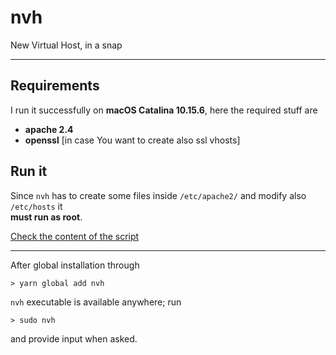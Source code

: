 # nvh
New Virtual Host, in a snap

---

## Requirements
I run it successfully on **macOS Catalina 10.15.6**, here the required stuff are
- **apache 2.4**
- **openssl**  [in case You want to create also ssl vhosts]
 
## Run it
Since `nvh` has to create some files inside `/etc/apache2/` and modify also `/etc/hosts` it  
**must run as root**.  

[Check the content of the script](https://github.com/fedeghe/nvh/blob/master/nvh)

---

After global installation through  
```
> yarn global add nvh 
```
`nvh` executable is available anywhere; run

```
> sudo nvh
```
and provide input when asked.